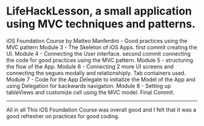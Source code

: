 # LifeHackLesson, a small application using MVC techniques and patterns.
iOS Foundation Course by Matteo Manferdini - Good practices using the MVC pattern 
Module 3 - The Skeleton of iOS Apps. first commit creating the UI.
Module 4 - Connecting the User interface. second commit connecting the code for good practices using the MVC pattern. 
Module 5 - structuring the flow of the App.
Module 6 - Connecting 2 more UI screens and connecting the segues modally and relationshiply. Tab containers used.
Module 7 - Code for the App Delegate to initialize the Model of the App and using Delegation for backwards navigation.
Module 8 - Setting up tableViews and customize cell using the MVC model. Final Commit.
***
All in all This iOS Foundation Course was overall good and I felt that it was a good refresher on practices for good coding.
